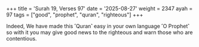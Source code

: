 +++
title = 'Surah 19, Verses 97'
date = '2025-08-27'
weight = 2347
ayah = 97
tags = ["good", "prophet", "quran", "righteous"]
+++

Indeed, We have made this ˹Quran˺ easy in your own language ˹O Prophet˺ so with it you may give good news to the righteous and warn those who are contentious.